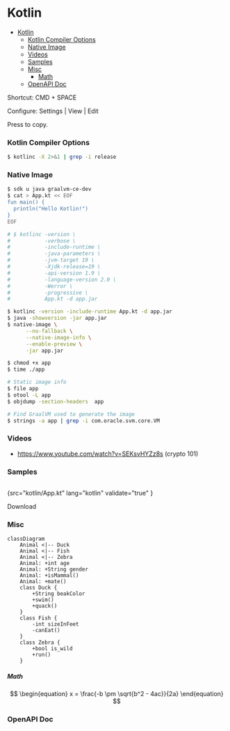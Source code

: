 # Kotlin

<!-- TOC -->
* [Kotlin](#kotlin)
    * [Kotlin Compiler Options](#kotlin-compiler-options)
    * [Native Image](#native-image)
    * [Videos](#videos)
    * [Samples](#samples)
    * [Misc](#misc)
        * [Math](#math)
    * [OpenAPI Doc](#openapi-doc)
<!-- TOC -->

<primary-label ref="Kotlin"/>
<secondary-label ref="JVM"/>
<secondary-label ref="OpenJDK"/>

<tldr>
 <p>
   Shortcut: <shortcut>CMD + SPACE</shortcut> 
</p>
<p>
  Configure: <ui-path>Settings | View | Edit</ui-path>
</p>
<p>Press <shortcut key="$Copy"/> to copy.</p>
</tldr>

### Kotlin Compiler Options

  ```bash
  $ kotlinc -X 2>&1 | grep -i release
  ```

### Native Image

```bash
$ sdk u java graalvm-ce-dev
$ cat > App.kt << EOF
fun main() {
  println("Hello Kotlin!")
}
EOF

# $ kotlinc -version \
#           -verbose \
#           -include-runtime \
#           -java-parameters \
#           -jvm-target 19 \
#           -Xjdk-release=19 \
#           -api-version 1.9 \
#           -language-version 2.0 \
#           -Werror \
#           -progressive \
#           App.kt -d app.jar

$ kotlinc -version -include-runtime App.kt -d app.jar
$ java -showversion -jar app.jar
$ native-image \
      --no-fallback \
      --native-image-info \
      --enable-preview \
      -jar app.jar

$ chmod +x app
$ time ./app

# Static image info
$ file app
$ otool -L app
$ objdump -section-headers  app

# Find GraalVM used to generate the image
$ strings -a app | grep -i com.oracle.svm.core.VM
```

### Videos

* https://www.youtube.com/watch?v=SEKsvHYZz8s (crypto 101)

### Samples

<icon src="kodee-loving.png" height="100" width="100"/>

```kotlin
```

{src="kotlin/App.kt" lang="kotlin" validate="true" }

Download <resource src="movies.csv"/>

### Misc

```mermaid
classDiagram
    Animal <|-- Duck
    Animal <|-- Fish
    Animal <|-- Zebra
    Animal: +int age
    Animal: +String gender
    Animal: +isMammal()
    Animal: +mate()
    class Duck {
        +String beakColor
        +swim()
        +quack()
    }
    class Fish {
        -int sizeInFeet
        -canEat()
    }
    class Zebra {
        +bool is_wild
        +run()
    }
```

##### Math

$$
\begin{equation}
x = \frac{-b \pm \sqrt{b^2 - 4ac}}{2a}
\end{equation}
$$

### OpenAPI Doc

<api-doc openapi-path="../../resources/documentation.yaml"/>